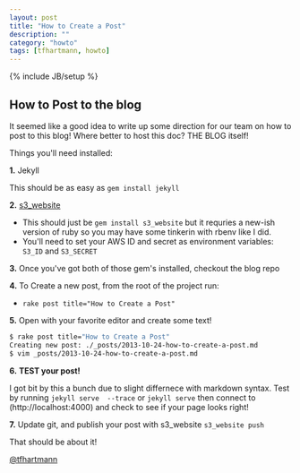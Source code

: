 ```yaml
---
layout: post
title: "How to Create a Post"
description: ""
category: "howto"
tags: [tfhartmann, howto]
---
```

{% include JB/setup %}

## How to Post to the blog

It seemed like a good idea to write up some direction for our team on how to post to this blog! Where better to host this doc? THE BLOG itself! 

Things you'll need installed: 

**1.**  Jekyll 

This should be as easy as `gem install jekyll`

**2.** [s3_website](https://github.com/laurilehmijoki/s3_website)

  * This should just be `gem install s3_website` but it requries a new-ish version of ruby so you may have some tinkerin with rbenv like I did. 
  * You'll need to set your AWS ID and secret as environment variables: `S3_ID` and `S3_SECRET`

**3.** Once you've got both of those gem's installed, checkout the blog repo

**4.** To Create a new post, from the root of the project run: 

- `rake post title="How to Create a Post"`

**5.** Open with your favorite editor and create some text!


```bash
$ rake post title="How to Create a Post"
Creating new post: ./_posts/2013-10-24-how-to-create-a-post.md
$ vim _posts/2013-10-24-how-to-create-a-post.md 
```


**6.**  **TEST your post!** 

I got bit by this a bunch due to slight differnece with markdown syntax. Test by running `jekyll serve  --trace` or `jekyll serve` then connect to (http://localhost:4000) and check to see if your page looks right! 

**7.** Update git, and publish your post with s3_website `s3_website push`


That should be about it! 

[@tfhartmann](https://github.com/tfhartmann)
